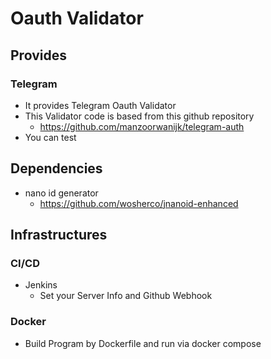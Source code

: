 # Oauth Validator

## Provides

### Telegram

* It provides Telegram Oauth Validator
* This Validator code is based from this github repository
  * https://github.com/manzoorwanijk/telegram-auth
* You can test 

## Dependencies
* nano id generator
  * https://github.com/wosherco/jnanoid-enhanced

## Infrastructures

### CI/CD
* Jenkins
  * Set your Server Info and Github Webhook

### Docker
* Build Program by Dockerfile and run via docker compose